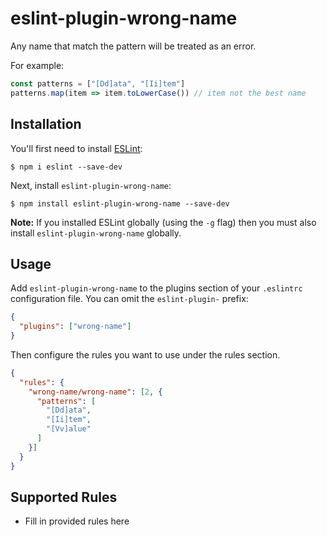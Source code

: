 # eslint-plugin-wrong-name

Any name that match the pattern will be treated as an error.

For example:

```javascript
const patterns = ["[Dd]ata", "[Ii]tem"]
patterns.map(item => item.toLowerCase()) // item not the best name
```

## Installation

You'll first need to install [ESLint](http://eslint.org):

```
$ npm i eslint --save-dev
```

Next, install `eslint-plugin-wrong-name`:

```
$ npm install eslint-plugin-wrong-name --save-dev
```

**Note:** If you installed ESLint globally (using the `-g` flag) then you must also install `eslint-plugin-wrong-name` globally.

## Usage

Add `eslint-plugin-wrong-name` to the plugins section of your `.eslintrc` configuration file. You can omit the `eslint-plugin-` prefix:

```json
{
  "plugins": ["wrong-name"]
}
```

Then configure the rules you want to use under the rules section.

```json
{
  "rules": {
    "wrong-name/wrong-name": [2, {
      "patterns": [
        "[Dd]ata",
        "[Ii]tem",
        "[Vv]alue"
      ]
    }]
  }
}
```

## Supported Rules

- Fill in provided rules here
